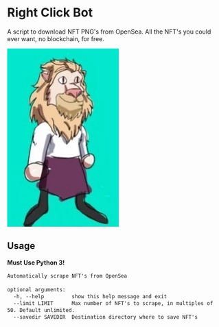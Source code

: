 # Right Click Bot

A script to download NFT PNG's from OpenSea. All the NFT's you could ever want, no blockchain, for free.

![neco](neco.jpg)

## Usage

**Must Use Python 3!**

```
Automatically scrape NFT's from OpenSea

optional arguments:
  -h, --help         show this help message and exit
  --limit LIMIT      Max number of NFT's to scrape, in multiples of 50. Default unlimited.
  --savedir SAVEDIR  Destination directory where to save NFT's
```